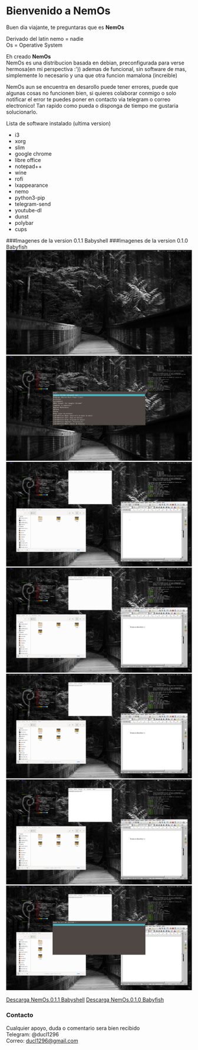 # Bienvenido a NemOs

Buen dia viajante, te preguntaras que es **NemOs**


Derivado del latin nemo = nadie<br>
Os = Operative System


Eh creado **NemOs** <br>
NemOs es una distribucion basada en debian, preconfigurada para verse hermosa(en mi perspectiva :')) ademas de funcional, sin software de mas, simplemente lo necesario
y una que otra funcion mamalona (increible)

NemOs aun se encuentra en desarollo puede tener errores, puede que algunas cosas no funcionen bien, si quieres colaborar conmigo o solo notificar el error te puedes poner en contacto via telegram o correo electronico!
Tan rapido como pueda o disponga de tiempo me gustaria solucionarlo.

Lista de software instalado (ultima version)

- i3
- xorg
- slim
- google chrome
- libre office
- notepad++
- wine
- rofi
- lxappearance
- nemo
- python3-pip
- telegram-send
- youtube-dl
- dunst
- polybar
- cups

###Imagenes de la version 0.1.1 Babyshell
###Imagenes de la version 0.1.0 Babyfish
![](images/1.png)
![](images/2.png)
![](images/3.png)
![](images/4.png)
![](images/5.png)
![](images/6.png)
![](images/7.png)

[Descarga NemOs.0.1.1 Babyshell](https://racaty.net/ah0vufwc1isx)
[Descarga NemOs.0.1.0 Babyfish](https://racaty.net/s1liryqskepy)

### Contacto

Cualquier apoyo, duda o comentario sera bien recibido <br>
Telegram: @ducl1296 <br>
Correo: ducl1296@gmail.com

